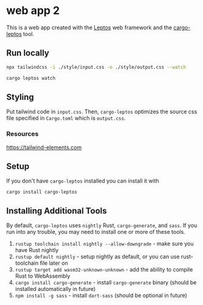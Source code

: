 # web app 2

This is a web app created with the [Leptos](https://github.com/leptos-rs/leptos) web framework and the [cargo-leptos](https://github.com/akesson/cargo-leptos) tool.

## Run locally

```sh
npx tailwindcss -i ./style/input.css -o ./style/output.css --watch

cargo leptos watch
```

## Styling

Put tailwind code in `input.css`. Then, `cargo-leptos` optimizes the source css file specified in `Cargo.toml` which is `output.css`.

### Resources

https://tailwind-elements.com

## Setup

If you don't have `cargo-leptos` installed you can install it with

`cargo install cargo-leptos`

## Installing Additional Tools

By default, `cargo-leptos` uses `nightly` Rust, `cargo-generate`, and `sass`. If you run into any trouble, you may need to install one or more of these tools.

1. `rustup toolchain install nightly --allow-downgrade` - make sure you have Rust nightly
2. `rustup default nightly` - setup nightly as default, or you can use rust-toolchain file later on
3. `rustup target add wasm32-unknown-unknown` - add the ability to compile Rust to WebAssembly
4. `cargo install cargo-generate` - install `cargo-generate` binary (should be installed automatically in future)
5. `npm install -g sass` - install `dart-sass` (should be optional in future)
